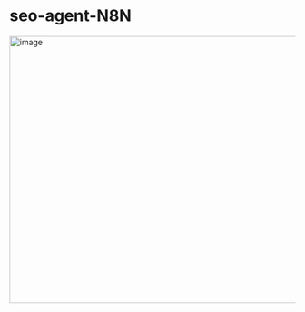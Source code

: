 # seo-agent-N8N
<img width="1103" height="471" alt="image" src="https://github.com/user-attachments/assets/53560aa6-8ae0-47d2-b281-7d9f14c82a91" />
